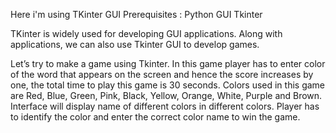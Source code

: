 Here i'm using TKinter GUI 
Prerequisites : Python GUI Tkinter

TKinter is widely used for developing GUI applications. Along with applications, we can also use Tkinter GUI to develop games.

Let’s try to make a game using Tkinter. In this game player has to enter color of the word that appears on the screen and hence the score increases by one, the total time to play this game is 30 seconds. Colors used in this game are Red, Blue, Green, Pink, Black, Yellow, Orange, White, Purple and Brown. Interface will display name of different colors in different colors. Player has to identify the color and enter the correct color name to win the game.



